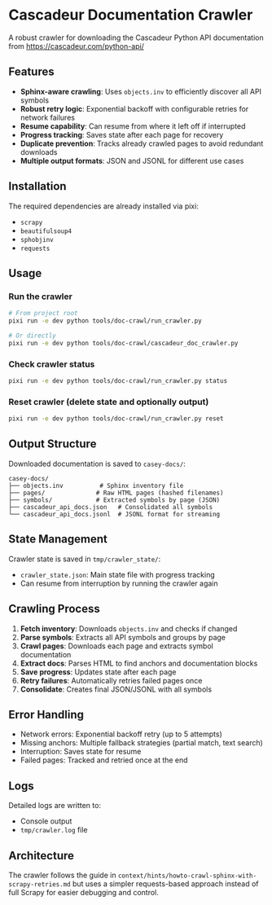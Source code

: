 # Cascadeur Documentation Crawler

A robust crawler for downloading the Cascadeur Python API documentation from https://cascadeur.com/python-api/

## Features

- **Sphinx-aware crawling**: Uses `objects.inv` to efficiently discover all API symbols
- **Robust retry logic**: Exponential backoff with configurable retries for network failures
- **Resume capability**: Can resume from where it left off if interrupted
- **Progress tracking**: Saves state after each page for recovery
- **Duplicate prevention**: Tracks already crawled pages to avoid redundant downloads
- **Multiple output formats**: JSON and JSONL for different use cases

## Installation

The required dependencies are already installed via pixi:
- `scrapy`
- `beautifulsoup4`
- `sphobjinv`
- `requests`

## Usage

### Run the crawler
```bash
# From project root
pixi run -e dev python tools/doc-crawl/run_crawler.py

# Or directly
pixi run -e dev python tools/doc-crawl/cascadeur_doc_crawler.py
```

### Check crawler status
```bash
pixi run -e dev python tools/doc-crawl/run_crawler.py status
```

### Reset crawler (delete state and optionally output)
```bash
pixi run -e dev python tools/doc-crawl/run_crawler.py reset
```

## Output Structure

Downloaded documentation is saved to `casey-docs/`:
```
casey-docs/
├── objects.inv          # Sphinx inventory file
├── pages/              # Raw HTML pages (hashed filenames)
├── symbols/            # Extracted symbols by page (JSON)
├── cascadeur_api_docs.json   # Consolidated all symbols
└── cascadeur_api_docs.jsonl  # JSONL format for streaming
```

## State Management

Crawler state is saved in `tmp/crawler_state/`:
- `crawler_state.json`: Main state file with progress tracking
- Can resume from interruption by running the crawler again

## Crawling Process

1. **Fetch inventory**: Downloads `objects.inv` and checks if changed
2. **Parse symbols**: Extracts all API symbols and groups by page
3. **Crawl pages**: Downloads each page and extracts symbol documentation
4. **Extract docs**: Parses HTML to find anchors and documentation blocks
5. **Save progress**: Updates state after each page
6. **Retry failures**: Automatically retries failed pages once
7. **Consolidate**: Creates final JSON/JSONL with all symbols

## Error Handling

- Network errors: Exponential backoff retry (up to 5 attempts)
- Missing anchors: Multiple fallback strategies (partial match, text search)
- Interruption: Saves state for resume
- Failed pages: Tracked and retried once at the end

## Logs

Detailed logs are written to:
- Console output
- `tmp/crawler.log` file

## Architecture

The crawler follows the guide in `context/hints/howto-crawl-sphinx-with-scrapy-retries.md` but uses a simpler requests-based approach instead of full Scrapy for easier debugging and control.